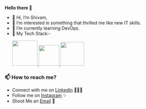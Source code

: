 **Hello there 👋**
- 👋 Hi, I’m Shivam,
- 👀 I’m interested in something that thrilled me like new IT skills.
- 🌱 I’m currently learning DevOps.
- 🚀 My Tech Stack:- <p float="left">
  <a href="https://www.docker.com/" target="_blank" >
    <img src="https://raw.githubusercontent.com/itsksaurabh/itsksaurabh/master/assets/docker.gif"  height="80" /> 
  </a>
  <a href="https://docs.gitlab.com/ee/ci/" target="_blank" >
    <img src="https://raw.githubusercontent.com/itsksaurabh/itsksaurabh/master/assets/cicd.gif"  height="65" />
  <a href="https://aws.amazon.com/" target="_blank" >
    <img src="https://raw.githubusercontent.com/itsksaurabh/itsksaurabh/master/assets/aws.gif"  height="75" />
  </a>
 </p>
  
### 📫 How to reach me?

 - Connect with me on [LinkedIn](https://www.linkedin.com/in/shivam-wakade-085307252/) 👨🏻‍💻
 - Follow me on [Instagram](https://www.instagram.com/_shivam_wakade/) ✨
 - Shoot Me an [Email](mailto:wearemello19@gmail.com) 💌
 

<!---
ShivamWakade/ShivamWakade is a ✨ special ✨ repository because its `README.md` (this file) appears on your GitHub profile.
You can click the Preview link to take a look at your changes.
--->
